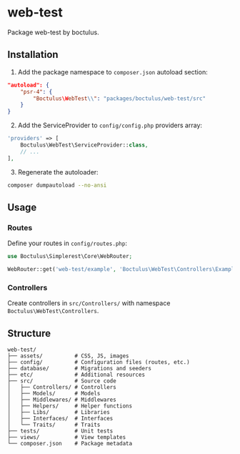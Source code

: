 # web-test

Package web-test by boctulus.

## Installation

1. Add the package namespace to `composer.json` autoload section:

```json
"autoload": {
    "psr-4": {
        "Boctulus\WebTest\\": "packages/boctulus/web-test/src"
    }
}
```

2. Add the ServiceProvider to `config/config.php` providers array:

```php
'providers' => [
    Boctulus\WebTest\ServiceProvider::class,
    // ...
],
```

3. Regenerate the autoloader:

```bash
composer dumpautoload --no-ansi
```

## Usage

### Routes

Define your routes in `config/routes.php`:

```php
use Boctulus\Simplerest\Core\WebRouter;

WebRouter::get('web-test/example', 'Boctulus\WebTest\Controllers\ExampleController@index');
```

### Controllers

Create controllers in `src/Controllers/` with namespace `Boctulus\WebTest\Controllers`.

## Structure

```
web-test/
├── assets/          # CSS, JS, images
├── config/          # Configuration files (routes, etc.)
├── database/        # Migrations and seeders
├── etc/             # Additional resources
├── src/             # Source code
│   ├── Controllers/ # Controllers
│   ├── Models/      # Models
│   ├── Middlewares/ # Middlewares
│   ├── Helpers/     # Helper functions
│   ├── Libs/        # Libraries
│   ├── Interfaces/  # Interfaces
│   └── Traits/      # Traits
├── tests/           # Unit tests
├── views/           # View templates
└── composer.json    # Package metadata
```
